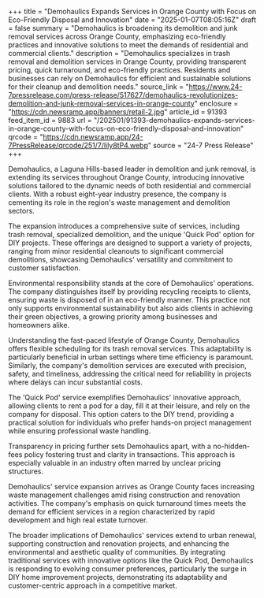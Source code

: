 +++
title = "Demohaulics Expands Services in Orange County with Focus on Eco-Friendly Disposal and Innovation"
date = "2025-01-07T08:05:16Z"
draft = false
summary = "Demohaulics is broadening its demolition and junk removal services across Orange County, emphasizing eco-friendly practices and innovative solutions to meet the demands of residential and commercial clients."
description = "Demohaulics specializes in trash removal and demolition services in Orange County, providing transparent pricing, quick turnaround, and eco-friendly practices. Residents and businesses can rely on Demohaulics for efficient and sustainable solutions for their cleanup and demolition needs."
source_link = "https://www.24-7pressrelease.com/press-release/517627/demohaulics-revolutionizes-demolition-and-junk-removal-services-in-orange-county"
enclosure = "https://cdn.newsramp.app/banners/retail-2.jpg"
article_id = 91393
feed_item_id = 9883
url = "/202501/91393-demohaulics-expands-services-in-orange-county-with-focus-on-eco-friendly-disposal-and-innovation"
qrcode = "https://cdn.newsramp.app/24-7PressRelease/qrcode/251/7/lily8tP4.webp"
source = "24-7 Press Release"
+++

<p>Demohaulics, a Laguna Hills-based leader in demolition and junk removal, is extending its services throughout Orange County, introducing innovative solutions tailored to the dynamic needs of both residential and commercial clients. With a robust eight-year industry presence, the company is cementing its role in the region's waste management and demolition sectors.</p><p>The expansion introduces a comprehensive suite of services, including trash removal, specialized demolition, and the unique 'Quick Pod' option for DIY projects. These offerings are designed to support a variety of projects, ranging from minor residential cleanouts to significant commercial demolitions, showcasing Demohaulics' versatility and commitment to customer satisfaction.</p><p>Environmental responsibility stands at the core of Demohaulics' operations. The company distinguishes itself by providing recycling receipts to clients, ensuring waste is disposed of in an eco-friendly manner. This practice not only supports environmental sustainability but also aids clients in achieving their green objectives, a growing priority among businesses and homeowners alike.</p><p>Understanding the fast-paced lifestyle of Orange County, Demohaulics offers flexible scheduling for its trash removal services. This adaptability is particularly beneficial in urban settings where time efficiency is paramount. Similarly, the company's demolition services are executed with precision, safety, and timeliness, addressing the critical need for reliability in projects where delays can incur substantial costs.</p><p>The 'Quick Pod' service exemplifies Demohaulics' innovative approach, allowing clients to rent a pod for a day, fill it at their leisure, and rely on the company for disposal. This option caters to the DIY trend, providing a practical solution for individuals who prefer hands-on project management while ensuring professional waste handling.</p><p>Transparency in pricing further sets Demohaulics apart, with a no-hidden-fees policy fostering trust and clarity in transactions. This approach is especially valuable in an industry often marred by unclear pricing structures.</p><p>Demohaulics' service expansion arrives as Orange County faces increasing waste management challenges amid rising construction and renovation activities. The company's emphasis on quick turnaround times meets the demand for efficient services in a region characterized by rapid development and high real estate turnover.</p><p>The broader implications of Demohaulics' services extend to urban renewal, supporting construction and renovation projects, and enhancing the environmental and aesthetic quality of communities. By integrating traditional services with innovative options like the Quick Pod, Demohaulics is responding to evolving consumer preferences, particularly the surge in DIY home improvement projects, demonstrating its adaptability and customer-centric approach in a competitive market.</p>